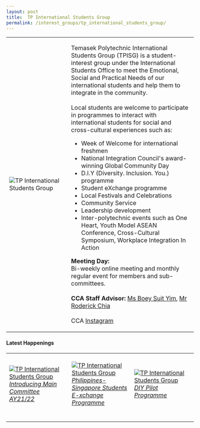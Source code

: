 ```yaml
---
layout: post
title:  TP International Students Group
permalink: /interest_groups/tp_international_students_group/
---
```


<div>
    <table>
        <tr>
            <td style="width:33%"><image src="/images/CCA_tp_international_students_group.jpg" style="display:block;margin-left:auto;margin-right:auto;" alt="TP International Students Group"></image></td>
            <td>
                <p>
                    Temasek Polytechnic International Students Group (TPISG) is a student-interest group under the International Students Office to meet the Emotional, Social and Practical Needs of our international students and help them to integrate in the community.<br>
                    <br>
                    Local students are welcome to participate in programmes to interact with international students for social and cross-cultural experiences such as:<br>
                </p>
                    <ul>
                        <li>Week of Welcome for international freshmen</li>
                        <li>National Integration Council's award-winning Global Community Day</li>
                        <li>D.I.Y (Diversity. Inclusion. You.) programme</li>
                        <li>Student eXchange programme</li>
                        <li>Local Festivals and Celebrations</li>
                        <li>Community Service</li>
                        <li>Leadership development</li>
                        <li>Inter-polytechnic events such as One Heart, Youth Model ASEAN Conference, Cross-Cultural Symposium, Workplace Integration In Action</li>
                    </ul>
                <p>
                    <b>Meeting Day:</b><br>
                    Bi-weekly online meeting and monthly regular event for members and sub-committees.<br>
                    <br>
                    <b>CCA Staff Advisor:</b> <a href="mailto:suityim@tp.edu.sg">Ms Boey Suit Yim</a>, <a href="mailto:Roderick_CHIA@TP.EDU.SG">Mr Roderick Chia</a><br>
                    <br>
                    CCA <a href="https://www.instagram.com/tpisg">Instagram</a>
                </p>
            </td>
        </tr>
    </table>
</div>

#### Latest Happenings

<div>
    <table>
        <tr>
            <td style="width:33%"><br>
                <a href="https://www.instagram.com/p/CPAzcyPnBlI/">
                    <image src="/images/CCA-tpisg-ig4.png" style="display:block;margin-left:auto;margin-right:auto;" alt="TP International Students Group">
                    <h6 style="margin-top:0%">Introducing Main Committee AY21/22</h6>
                    </image>
                </a>
            </td>
            <td style="width:33%"><br>
                <a href="https://www.instagram.com/p/COQGStnHLTC/">
                    <image src="/images/CCA-tpisg-ig5.png" style="display:block;margin-left:auto;margin-right:auto;" alt="TP International Students Group">
                    <h6 style="margin-top:0%">Philippines-Singapore Students E-xchange Programme </h6>
                    </image>
                </a>
            </td>
            <td style="width:33%"><br>
                <a href="https://www.instagram.com/p/CFcF7NjH5dE/">
                    <image src="/images/CCA-tpisg_IG3.jpg" style="display:block;margin-left:auto;margin-right:auto;" alt="TP International Students Group">
                    <h6 style="margin-top:0%">DIY Pilot Programme</h6>
                    </image>
                </a>
            </td>
        </tr>
    </table>
</div>
